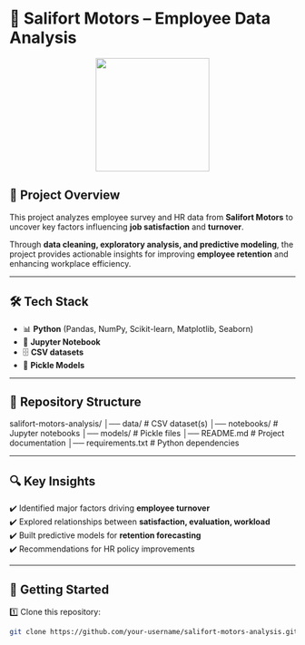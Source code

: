# 🚗 Salifort Motors – Employee Data Analysis  

<p align="center">
  <img src="https://media.giphy.com/media/l0HUqsz2jdQYElRm0/giphy.gif" width="200" />
</p>  

## 📌 Project Overview  
This project analyzes employee survey and HR data from **Salifort Motors** to uncover key factors influencing **job satisfaction** and **turnover**.  

Through **data cleaning, exploratory analysis, and predictive modeling**, the project provides actionable insights for improving **employee retention** and enhancing workplace efficiency.  

---

## 🛠️ Tech Stack  
- 📊 **Python** (Pandas, NumPy, Scikit-learn, Matplotlib, Seaborn)  
- 📒 **Jupyter Notebook**  
- 🗄️ **CSV datasets**  
- 🤖 **Pickle Models**  

---

## 📂 Repository Structure  
salifort-motors-analysis/
│── data/ # CSV dataset(s)
│── notebooks/ # Jupyter notebooks
│── models/ # Pickle files
│── README.md # Project documentation
│── requirements.txt # Python dependencies


---

## 🔍 Key Insights  
✔️ Identified major factors driving **employee turnover**  
✔️ Explored relationships between **satisfaction, evaluation, workload**  
✔️ Built predictive models for **retention forecasting**  
✔️ Recommendations for HR policy improvements  

---

## 🚀 Getting Started  

1️⃣ Clone this repository:  
```bash
git clone https://github.com/your-username/salifort-motors-analysis.git

